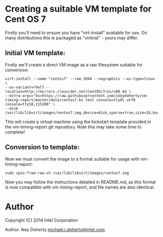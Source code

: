 Creating a suitable VM template for Cent OS 7
===

Firstly you'll need to ensure you have "virt-install" available for use.
On many distributions this is packaged as "virtinst" - yours may differ.

Initial VM template:
---

Firstly we'll create a direct VM image as a raw filesystem suitable for
conversion:

    virt-install --name "centos7" --ram 2048 --nographics --os-type=linux \
    --os-variant=rhel7 --location=http://mirrors.clouvider.net/CentOS/7/os/x86_64 \
    --extra-args="ks=https://raw.githubusercontent.com/ikeydoherty/vm-timing-report/master/data/centos7.ks text console=tty0\ utf8 console=ttyS0,115200" \
    --disk /var/lib/libvirt/images/centos7.img,device=disk,sparse=true,size=10,bus=virtio,format=raw

This will create a virtual machine using the kickstart template provided in the
vm-timing-report git repository. Note this may take some time to complete!

Conversion to template:
---

Now we must convert the image to a format suitable for usage with vm-timing-report:

    sudo spin-from-raw.sh /var/lib/libvirt/images/centos7.img

Now you may follow the instructions detailed in README.md, as this format
is now compatible with vm-timing-report, and file names are also identical.


Author
===

Copyright (C) 2014 Intel Corporation

Author: Ikey Doherty <michael.i.doherty@intel.com>
